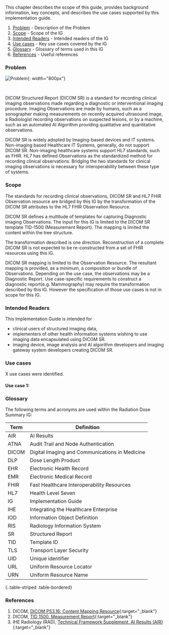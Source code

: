 This chapter describes the scope of this guide, provides background information, key concepts,
and describes the use cases supported by this implementation guide.

1. [Problem](#Problem) - Description of the Problem
2. [Scope](#scope) - Scope of the IG
3. [Intended Readers](#readers) - Intended readers of the IG
4. [Use cases](#usecases) - Key use cases covered by the IG
5. [Glossary](#glossary) - Glossary of terms used in this IG
6. [References](#references) - Useful references

<a name="Problem"></a>

### Problem

![Problem](./Problem.svg){: width="800px"}

<br clear="all" />

DICOM Structured Report (DICOM SR) is a standard for recording clinical imaging observations made regarding a diagnostic or interventional imaging procedure. Imaging Observations are made by humans, such as a sonographer making measurements on recently acquired ultrasound image, a Radiologist recording observations on suspected lesions, or by a machine, such as an automated AI Algorithm providing qualitative and quantitative observations.

DICOM SR is widely adopted by Imaging-based devices and IT systems. Non-imaging based Healthcare IT Systems, generally, do not support DICOM SR. Non-imaging healthcare systems support HL7 standards, such as FHIR. HL7 has defined Observations as the standardized method for recording clinical observations. Bridging the two standards for clinical imaging observations is necessary for interoperability between these type of systems.

<a name="scope"></a>

### Scope

The standards for recording clinical observations, DICOM SR and HL7 FHIR Observation resource are bridged by this IG by the transformation of the DICOM SR attributes to the HL7 FHIR Observation Resource.

DICOM SR defines a multitude of templates for capturing Diagnostic imaging Observations.  The input for this IG is limited to the DICOM SR template TID-1500 (Measurement Report).  The mapping is limited the content within the tree structure.

The transformation described is one direction.  Reconstruction of a complete DICOM SR is not expected to be re-constructed from a set of FHIR resources using this IG.

DICOM SR mapping is limited to the Observation Resource.  The resultant mapping is provided, as a minimum, a composition or bundle of Observations.  Depending on the use case, the observations may be a Diagnostic Report. Use case-specific requirements to construct a diagnostic report(e.g. Mammography) may require the transformation described by this IG.  However the specification of those use cases is not in scope for this IG.

<a name="readers"></a>

### Intended Readers
This Implementation Guide is intended for

* clinical users of structured imaging data,
* implementers of other health information systems wishing to use imaging data encapsulated using DICOM SR.
* imaging device, image analysis and AI algorithm developers and imaging gateway system developers creating DICOM SR.

<a name="usecases"></a>

### Use cases
X use cases were identified.

#### Use case 1: 

<a name="glossary"></a>

### Glossary

The following terms and acronyms are used within the Radiation Dose Summary IG:

|Term|Definition|
|-----|-----------------|
|AIR| AI Results |
|ATNA| Audit Trail and Node Authentication |
|DICOM| Digital Imaging and Communications in Medicine |
|DLP| Dose Length Product |
|EHR| Electronic Health Record |
|EMR| Electronic Medical Record |
|FHIR| Fast Healthcare Interoperability Resources |
|HL7| Health Level Seven|
|IG| Implementation Guide |
|IHE| Integrating the Healthcare Enterprise |
|IOD| Information Object Definition |
|RIS| Radiology Information System |
|SR| Structured Report |
|TID| Template ID |
|TLS| Transport Layer Security |
|UID| Unique identifier |
|URL| Uniform Resource Locator |
|URN| Uniform Resource Name |
{:.table-striped .table-bordered}

<a name="references"></a>

### References

1. DICOM, [DICOM PS3.16: Content Mapping Resource](http://dicom.nema.org/medical/dicom/current/output/chtml/part16/PS3.16.html){:target="_blank"}
2. DICOM, [TID 1500\. Measurement Report](https://dicom.nema.org/medical/dicom/current/output/chtml/part16/chapter_A.html#sect_TID_1500){:target="_blank"}
3. IHE Radiology (RAD), [Technical Framework Supplement, AI Results (AIR)](https://www.ihe.net/uploadedFiles/Documents/Radiology/IHE_RAD_Suppl_AIR.pdf){:target="_blank"}
